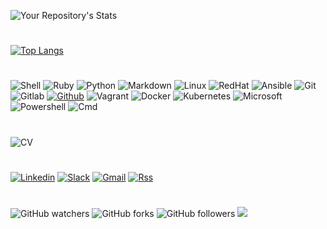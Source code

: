 ![Your Repository's Stats](https://github-readme-stats.vercel.app/api?username=christophe-freijanes&show_icons=true&theme=dark)
#
[![Top Langs](https://github-readme-stats.vercel.app/api/top-langs/?username=christophe-freijanes&layout=compact&theme=dark)](https://github.com/christophe-freijanes/christophe-freijanes)
#
![Shell](https://img.shields.io/badge/Shell_Script-121011?style=for-the-badge&logo=gnu-bash&logoColor=white)
![Ruby](https://img.shields.io/badge/Ruby-CC342D?style=for-the-badge&logo=ruby&logoColor=white)
![Python](https://img.shields.io/badge/Python-FFD43B?style=for-the-badge&logo=python&logoColor=darkgreen)
![Markdown](https://img.shields.io/badge/Markdown-000000?style=for-the-badge&logo=markdown&logoColor=white)
![Linux](https://img.shields.io/badge/Linux-FCC624?style=for-the-badge&logo=linux&logoColor=black)
![RedHat](https://img.shields.io/badge/Red%20Hat-EE0000?style=for-the-badge&logo=redhat&logoColor=white)
![Ansible](https://img.shields.io/badge/Ansible-000000?style=for-the-badge&logo=ansible&logoColor=white)
![Git](https://img.shields.io/badge/Git-F05032?style=for-the-badge&logo=git&logoColor=white)
![Gitlab](https://img.shields.io/badge/GitLab-330F63?style=for-the-badge&logo=gitlab&logoColor=white)
[![Github](https://img.shields.io/badge/GitHub-100000?style=for-the-badge&logo=github&logoColor=white)](https://bit.ly/3moE9DP)
![Vagrant](https://img.shields.io/badge/vagrant-%231563FF.svg?style=for-the-badge&logo=vagrant&logoColor=white)
![Docker](https://img.shields.io/badge/Docker-2CA5E0?style=for-the-badge&logo=docker&logoColor=white)
![Kubernetes](https://img.shields.io/badge/kubernetes-326ce5.svg?&style=for-the-badge&logo=kubernetes&logoColor=white)
![Microsoft](https://img.shields.io/badge/Microsoft-666666?style=for-the-badge&logo=microsoft&logoColor=white)
![Powershell](https://img.shields.io/badge/PowerShell-5391FE?style=for-the-badge&logo=PowerShell&logoColor=white)
![Cmd](https://img.shields.io/badge/windows%20terminal-4D4D4D?style=for-the-badge&logo=windows%20terminal&logoColor=white)
#
![CV](https://bit.ly/3nBxZQ0)
#
[![Linkedin](https://img.shields.io/badge/linkedin-%230077B5.svg?&style=for-the-badge&logo=linkedin&logoColor=white)](https://bit.ly/3lXfg1Z)
[![Slack](https://img.shields.io/badge/Slack-4A154B?style=for-the-badge&logo=slack&logoColor=white)](https://bit.ly/3jQrlVe)
[![Gmail](https://img.shields.io/badge/Gmail-D14836?style=for-the-badge&logo=gmail&logoColor=white)](mailto:christophe.freijanes@gmail.com?subjects=[Gitub-Contact])
[![Rss](https://img.shields.io/badge/rss-F88900?style=for-the-badge&logo=rss&logoColor=white)](https://github.com/christophe-freijanes.private.atom?token=AOHM7YMQC27PLTZN4VLEXZF7RFNY4)
#
![GitHub watchers](https://img.shields.io/github/watchers/christophe-freijanes/christophe-freijanes?color=brightgreen&style=flat-square) 
![GitHub forks](https://img.shields.io/github/forks/christophe-freijanes/christophe-freijanes?color=blue&style=flat-square) 
![GitHub followers](https://img.shields.io/github/followers/christophe-freijanes?color=red&style=flat-square)
![](https://komarev.com/ghpvc/?username=christophe-freijanes&color=blueviolet&style=flat-square)
